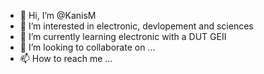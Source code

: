 - 👋 Hi, I’m @KanisM
- 👀 I’m interested in electronic, devlopement and sciences
- 🌱 I’m currently learning electronic with a DUT GEII
- 💞️ I’m looking to collaborate on ...
- 📫 How to reach me ...

<!---
KanisM/KanisM is a ✨ special ✨ repository because its `README.md` (this file) appears on your GitHub profile.
You can click the Preview link to take a look at your changes.
--->
